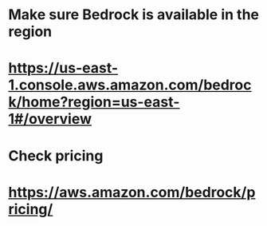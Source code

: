 # Make sure Bedrock is available in the region
#   https://us-east-1.console.aws.amazon.com/bedrock/home?region=us-east-1#/overview

# Check pricing                                                                                                                                                                  
#   https://aws.amazon.com/bedrock/pricing/       